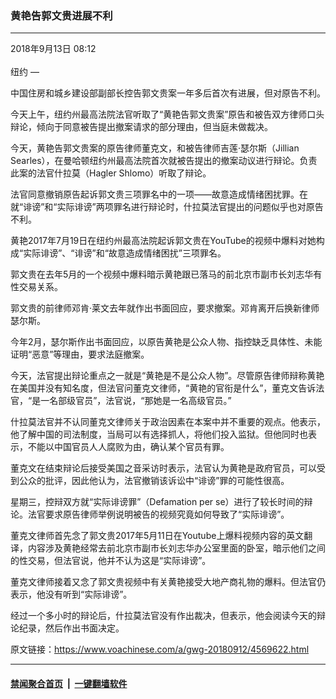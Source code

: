 ### 黄艳告郭文贵进展不利
------------------------

<div class="published">
 <span class="date" title="中国时间">
  <time datetime="2018-09-13T08:12:55+08:00">
   2018年9月13日 08:12
  </time>
 </span>
</div>
<br/>
<div class="wsw">
 <span class="dateline">
  纽约 —
 </span>
 <p>
  中国住房和城乡建设部副部长控告郭文贵案一年多后首次有进展，但对原告不利。
 </p>
 <p>
  今天上午，纽约州最高法院法官听取了“黄艳告郭文贵案”原告和被告双方律师口头辩论，倾向于同意被告提出撤案请求的部分理由，但当庭未做裁决。
 </p>
 <p>
  今天，黄艳告郭文贵案的原告律师董克文，和被告律师吉莲·瑟尔斯（Jillian Searles），在曼哈顿纽约州最高法院首次就被告提出的撤案动议进行辩论。负责此案的法官什拉莫（Hagler Shlomo）听取了辩论。
 </p>
 <p>
  法官同意撤销原告起诉郭文贵三项罪名中的一项——故意造成情绪困扰罪。在就“诽谤”和“实际诽谤”两项罪名进行辩论时，什拉莫法官提出的问题似乎也对原告不利。
 </p>
 <p>
  黄艳2017年7月19日在纽约州最高法院起诉郭文贵在YouTube的视频中爆料对她构成“实际诽谤”、“诽谤”和“故意造成情绪困扰”三项罪名。
 </p>
 <p>
  郭文贵在去年5月的一个视频中爆料暗示黄艳跟已落马的前北京市副市长刘志华有性交易关系。
 </p>
 <p>
  郭文贵的前律师邓肯·莱文去年就作出书面回应，要求撤案。邓肯离开后换新律师瑟尔斯。
 </p>
 <p>
  今年2月，瑟尔斯作出书面回应，以原告黄艳是公众人物、指控缺乏具体性、未能证明“恶意”等理由，要求法庭撤案。
 </p>
 <p>
  今天，法官提出辩论重点之一就是“黄艳是不是公众人物”。尽管原告律师辩称黄艳在美国并没有知名度，但法官问董克文律师，“黄艳的官衔是什么”，董克文告诉法官，“是一名部级官员”，法官说，“那她是一名高级官员。”
 </p>
 <p>
  什拉莫法官并不认同董克文律师关于政治因素在本案中并不重要的观点。他表示，他了解中国的司法制度，当局可以有选择抓人，将他们投入监狱。但他同时也表示，不能以中国官员人人腐败为由，确认某个官员有罪。
 </p>
 <p>
  董克文在结束辩论后接受美国之音采访时表示，法官认为黄艳是政府官员，可以受到公众的批评，因此他认为，法官撤销该诉讼中“诽谤”罪的可能性很高。
 </p>
 <p>
  星期三，控辩双方就“实际诽谤罪”（Defamation per se）进行了较长时间的辩论。法官要求原告律师举例说明被告的视频究竟如何导致了“实际诽谤”。
 </p>
 <p>
  董克文律师首先念了郭文贵2017年5月11日在Youtube上爆料视频内容的英文翻译，内容涉及黄艳经常去前北京市副市长刘志华办公室里面的卧室，暗示他们之间的性交易，但法官说，他并不认为这是“实际诽谤”。
 </p>
 <p>
  董克文律师接着又念了郭文贵视频中有关黄艳接受大地产商礼物的爆料。但法官仍表示，他没有听到“实际诽谤”。
 </p>
 <p>
  经过一个多小时的辩论后，什拉莫法官没有作出裁决，但表示，他会阅读今天的辩论纪录，然后作出书面决定。
 </p>
</div>

原文链接：https://www.voachinese.com/a/gwg-20180912/4569622.html


------------------------
#### [禁闻聚合首页](https://github.com/gfw-breaker/banned-news/blob/master/README.md) &nbsp;|&nbsp;  [一键翻墙软件](https://github.com/gfw-breaker/nogfw/blob/master/README.md)